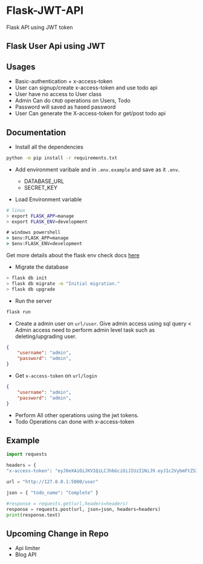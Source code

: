 # Flask-JWT-API

Flask API using JWT token

## Flask User Api using JWT

## Usages

- Basic-authentication + x-access-token
- User can signup/create x-access-token and use todo api
- User have no access to User class
- Admin Can do `CRUD` operations on Users, Todo
- Password will saved as hased password
- User Can generate the X-access-token for get/post todo api

## Documentation

- Install all the dependencies

```bash
python -m pip install -r requirements.txt
```

- Add environment varibale and in `.env.example` and save as it `.env`.

  - DATABASE_URL
  - SECRET_KEY

- Load Environment variable

```bash
# linux
> export FLASK_APP=manage
> export FLASK_ENV=development
```

```cmd
# windows powershell
> $env:FLASK_APP=manage
> $env:FLASK_ENV=development
```

Get more details about the flask env check docs [here](https://flask.palletsprojects.com/en/1.1.x/cli/)

- Migrate the database

```bash
> flask db init
> flask db migrate -m "Initial migration."
> flask db upgrade
```

- Run the server

```bash
flask run
```

- Create a admin user on `url/user`. Give admin access using sql query
    <  Admin access need to perform admin level task such as deleting/upgrading user.

```json
{
    "username": "admin",
    "password": "admin",
}
```

- Get `x-access-token` on `url/login`

```json
{
    "username": "admin",
    "password": "admin",
}
```

- Perform All other operations using the jwt tokens.
- Todo Operations can done with x-access-token

## Example

```python
import requests

headers = {
"x-access-token": "eyJ0eXAiOiJKV1QiLCJhbGciOiJIUzI1NiJ9.eyJ1c2VybmFtZSI6ImFkbWluIn0.vrCzbqJLbP8wejP_ZE1hi2U3bSlRwF2rln02J0qmc9A"}

url = "http://127.0.0.1:5000/user"

json = { "todo_name": "Complete" }

#response = requests.get(url,headers=headers)
response = requests.post(url, json=json, headers=headers)
print(response.text)
```

## Upcoming Change in Repo

- Api limiter
- Blog API
